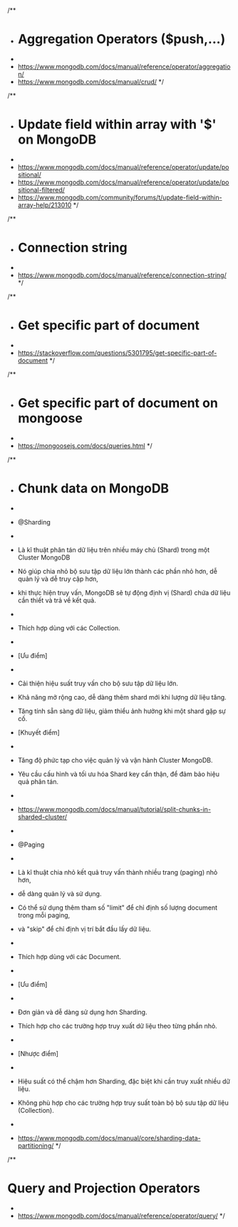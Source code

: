 /**
* # Aggregation Operators ($push,...)
*
* https://www.mongodb.com/docs/manual/reference/operator/aggregation/
* https://www.mongodb.com/docs/manual/crud/
*/

/**
* # Update field within array with '$' on MongoDB
*
* https://www.mongodb.com/docs/manual/reference/operator/update/positional/
* https://www.mongodb.com/docs/manual/reference/operator/update/positional-filtered/
* https://www.mongodb.com/community/forums/t/update-field-within-array-help/213010
*/

/**
* # Connection string
*
* https://www.mongodb.com/docs/manual/reference/connection-string/
*/

/**
* # Get specific part of document
*
* https://stackoverflow.com/questions/5301795/get-specific-part-of-document
*/

/**
* # Get specific part of document on mongoose
*
* https://mongoosejs.com/docs/queries.html
*/

/**
* # Chunk data on MongoDB
*
* @Sharding
*
* Là kĩ thuật phân tán dữ liệu trên nhiều máy chủ (Shard) trong một Cluster MongoDB
* Nó giúp chia nhỏ bộ sưu tập dữ liệu lớn thành các phần nhỏ hơn, dễ quản lý và dễ truy cập hơn,
* khi thực hiện truy vấn, MongoDB sẽ tự động định vị (Shard) chứa dữ liệu cần thiết và trả về kết quả.
*
* Thích hợp dùng với các Collection.
*
* [Ưu điểm]
*
* Cải thiện hiệu suất truy vấn cho bộ sưu tập dữ liệu lớn.
* Khả năng mở rộng cao, dễ dàng thêm shard mới khi lượng dữ liệu tăng.
* Tăng tính sẵn sàng dữ liệu, giảm thiểu ảnh hưởng khi một shard gặp sự cố.

* [Khuyết điểm]
*
* Tăng độ phức tạp cho việc quản lý và vận hành Cluster MongoDB.
* Yêu cầu cấu hình và tối ưu hóa Shard key cẩn thận, để đảm bảo hiệu quả phân tán.
*
* https://www.mongodb.com/docs/manual/tutorial/split-chunks-in-sharded-cluster/
*
* @Paging
*
* Là kĩ thuật chia nhỏ kết quả truy vấn thành nhiều trang (paging) nhỏ hơn,
* dễ dàng quản lý và sử dụng.
* Có thể sử dụng thêm tham số "limit" để chỉ định số lượng document trong mỗi paging,
* và "skip" để chỉ định vị trí bắt đầu lấy dữ liệu.
*
* Thích hợp dùng với các Document.
*
* [Ưu điểm]
*
* Đơn giản và dễ dàng sử dụng hơn Sharding.
* Thích hợp cho các trường hợp truy xuất dữ liệu theo từng phần nhỏ.
*
* [Nhược điểm]
*
* Hiệu suất có thể chậm hơn Sharding, đặc biệt khi cần truy xuất nhiều dữ liệu.
* Không phù hợp cho các trường hợp truy suất toàn bộ bộ sưu tập dữ liệu (Collection).
*
* https://www.mongodb.com/docs/manual/core/sharding-data-partitioning/
*/

/**
# Query and Projection Operators
*
* https://www.mongodb.com/docs/manual/reference/operator/query/
*/